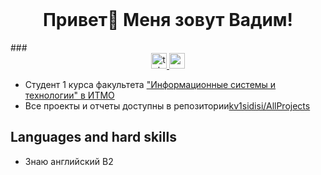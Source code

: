 <br clear="both">

###

<div id="header" align="center">
  <h1>Привет👋 Меня зовут Вадим!</h1>
</div>
###

<div align="center">
  <a href="https://t.me/kvisidisi" target="_blank">
    <img src="https://img.shields.io/static/v1?message=Telegram&logo=telegram&label=&color=2CA5E0&logoColor=white&labelColor=&style=for-the-badge" height="25" alt="telegram logo"  />
  </a>
  <a href="https://sort-me.org/profile/3958" target="_blank">
    <img src="https://img.shields.io/badge/SortMe-Click?style=for-the-badge&color=%23FFFFFF")
" height="25" alt="sort_me logo"  />
  </a>
</div>


* Студент 1 курса факультета ["Информационные системы и технологии" в ИТМО](https://fitp.itmo.ru/p/abit/652)
* Все проекты и отчеты доступны в репозитории[kv1sidisi/AllProjects](https://github.com/kv1sidisi/AllProjects/blob/main/README.md)

## Languages and hard skills

* Знаю английский B2


